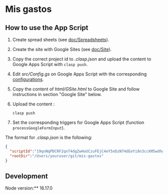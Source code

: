 # Mis gastos

## How to use the App Script

1. Create spread sheets (see [doc/Spreadsheets](doc/Spreadsheets.md)).
2. Create the site with Google Sites (see [doc/Site](doc/Site.md)).
3. Copy the correct project id to *.clasp.json* and upload the content to Google Apps Script with `clasp push`.
4. Edit *src/Config.gs* on Google Apps Script with the corresponding [configurations](doc/ConfigFile.md).
5. Copy the content of *html/GSite.html* to Google Site and follow instructions in section "Google Site" below.
6. Upload the content :

   ```shell
   clasp push
   ```

7. Set the corresponding triggers for Google Apps Script (function `processGoogleFormInput`).

The format for *.clasp.json* is the following:

```json
{
  "scriptId":"19qnNqPDCRF2qnT4dgZwHoUCzuFEjC4eY5nDzN74dEeYi8n3cckM5wdhg",
  "rootDir":"/Users/youruser/git/mis-gastos"
}
```

## Development

Node version:** 16.17.0
